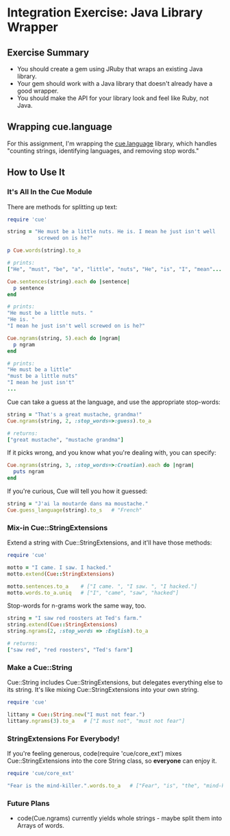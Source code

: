 # Integration Exercise: Java Library Wrapper

## Exercise Summary

- You should create a gem using JRuby that wraps an existing Java library.
- Your gem should work with a Java library that doesn't already have
  a good wrapper.
- You should make the API for your library look and feel like Ruby, not Java.

## Wrapping cue.language

For this assignment, I'm wrapping the
[cue.language](https://github.com/vcl/cue.language) library, which
handles "counting strings, identifying languages, and removing stop
words."

## How to Use It

### It's All In the Cue Module

There are methods for splitting up text:

```ruby
require 'cue'

string = "He must be a little nuts. He is. I mean he just isn't well
          screwed on is he?"

p Cue.words(string).to_a

# prints:
["He", "must", "be", "a", "little", "nuts", "He", "is", "I", "mean"...

Cue.sentences(string).each do |sentence|
  p sentence
end

# prints:
"He must be a little nuts. "
"He is. "
"I mean he just isn't well screwed on is he?"

Cue.ngrams(string, 5).each do |ngram|
  p ngram
end

# prints:
"He must be a little"
"must be a little nuts"
"I mean he just isn't"
...
```

Cue can take a guess at the language, and use the appropriate stop-words:

```ruby
string = "That's a great mustache, grandma!"
Cue.ngrams(string, 2, :stop_words=>:guess).to_a

# returns:
["great mustache", "mustache grandma"]
```

If it picks wrong, and you know what you're dealing with, you can specify:

```ruby
Cue.ngrams(string, 3, :stop_words=>:Croatian).each do |ngram|
  puts ngram
end
```

If you're curious, Cue will tell you how it guessed:

```ruby
string = "J'ai la moutarde dans ma moustache."
Cue.guess_language(string).to_s   # "French"
```

### Mix-in Cue::StringExtensions

Extend a string with Cue::StringExtensions, and it'll have those
methods:

```ruby
require 'cue'

motto = "I came. I saw. I hacked."
motto.extend(Cue::StringExtensions)

motto.sentences.to_a    # ["I came. ", "I saw. ", "I hacked."]
motto.words.to_a.uniq   # ["I", "came", "saw", "hacked"]
```

Stop-words for n-grams work the same way, too.

```ruby
string = "I saw red roosters at Ted's farm."
string.extend(Cue::StringExtensions)
string.ngrams(2, :stop_words => :English).to_a

# returns:
["saw red", "red roosters", "Ted's farm"]
```

### Make a Cue::String

Cue::String includes Cue::StringExtensions, but delegates everything
else to its string. It's like mixing Cue::StringExtensions into your
own string.

```ruby
require 'cue'

littany = Cue::String.new("I must not fear.")
littany.ngrams(3).to_a   # ["I must not", "must not fear"]
```

### StringExtensions For Everybody!

If you're feeling generous, code(require 'cue/core_ext') mixes
Cue::StringExtensions into the core String class, so **everyone** can
enjoy it.

```ruby
require 'cue/core_ext'

"Fear is the mind-killer.".words.to_a   # ["Fear", "is", "the", "mind-killer"]
```

### Future Plans

- code(Cue.ngrams) currently yields whole strings - maybe split
  them into Arrays of words.
